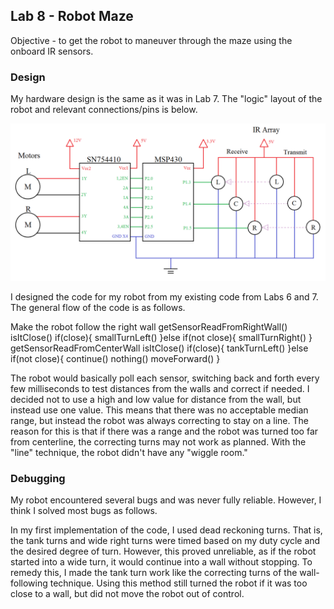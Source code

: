 ## Lab 8 - Robot Maze

Objective - to get the robot to maneuver through the maze using the onboard IR sensors.

### Design

My hardware design is the same as it was in Lab 7. The "logic" layout of the robot and relevant connections/pins is below.

![alt text](https://raw.githubusercontent.com/ChrisMKiernan/ECE382_Lab8/master/HardwarePinDiagram.png "The hardware layout of my robot's circuits, in logic format")

I designed the code for my robot from my existing code from Labs 6 and 7. The general flow of the code is as follows.

Make the robot follow the right wall
getSensorReadFromRightWall()
isItClose()
  if(close){
    smallTurnLeft()
  }else if(not close){
    smallTurnRight()
  }
getSensorReadFromCenterWall
isItClose()
  if(close){
    tankTurnLeft()
  }else if(not close){
    continue()
    nothing()
    moveForward()
  }

The robot would basically poll each sensor, switching back and forth every few milliseconds to test distances from the walls and correct if needed. I decided not to use a high and low value for distance from the wall, but instead use one value. This means that there was no acceptable median range, but instead the robot was always correcting to stay on a line. The reason for this is that if there was a range and the robot was turned too far from centerline, the correcting turns may not work as planned. With the "line" technique, the robot didn't have any "wiggle room."

### Debugging

My robot encountered several bugs and was never fully reliable. However, I think I solved most bugs as follows.

In my first implementation of the code, I used dead reckoning turns. That is, the tank turns and wide right turns were timed based on my duty cycle and the desired degree of turn. However, this proved unreliable, as if the robot started into a wide turn, it would continue into a wall without stopping. To remedy this, I made the tank turn work like the correcting turns of the wall-following technique. Using this method still turned the robot if it was too close to a wall, but did not move the robot out of control.
